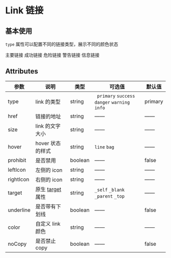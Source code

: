 # Link 链接

## 基本使用

`type` 属性可以配置不同的链接类型，展示不同的颜色状态

<f-link type="primary">主要链接</f-link>
<f-link type="success">成功链接</f-link>
<f-link type="danger">危险链接</f-link>
<f-link type="warning">警告链接</f-link>
<f-link type="info">信息链接</f-link>

## Attributes

| 参数      | 说明                                                                                     | 类型    | 可选值                                                | 默认值  |
| --------- | ---------------------------------------------------------------------------------------- | ------- | ----------------------------------------------------- | ------- |
| type      | link 的类型                                                                              | string  | ` primary` `success`<br /> `danger` `warning` `info ` | primary |
| href      | 链接的地址                                                                               | string  | ——                                                    | ——      |
| size      | link 的文字大小                                                                          | string  | ——                                                    | ——      |
| hover     | hover 状态的样式                                                                         | string  | `line` `bag`                                          | ——      |
| prohibit  | 是否禁用                                                                                 | boolean | ——                                                    | false   |
| leftIcon  | 左侧的 icon                                                                              | string  | ——                                                    | ——      |
| rightIcon | 右侧的 icon                                                                              | string  | ——                                                    | ——      |
| target    | 原生 [target](https://developer.mozilla.org/zh-CN/docs/Web/HTML/Element/a#attr-href) 属性 | string  | `_self` `_blank` `_parent` `_top `                    | ——      |
| underline | 是否带有下划线                                                                           | boolean | ——                                                    | false   |
| color     | 自定义 link 颜色                                                                         | string  | ——                                                    | ——      |
| noCopy    | 是否禁止 copy                                                                            | boolean | ——                                                    | false   |

<style scoped>
.f-link {
  margin: 5px;
}
</style>
